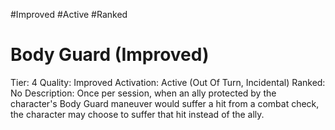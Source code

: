 #Improved 
#Active 
#Ranked 

# Body Guard (Improved)
Tier: 4
Quality: Improved
Activation: Active (Out Of Turn, Incidental)
Ranked: No
Description: Once per session, when an ally protected by the character's Body Guard maneuver would suffer a hit from a combat check, the character may choose to suffer that hit instead of the ally.